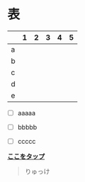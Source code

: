 # 表
| |1|2|3|4|5|
-|-|-|-|-|-
|a| | | | | |
|b| | | | | |
|c| | | | | |
|d| | | | | |
|e| | | | | |

- [ ] aaaaa
- [ ] bbbbb
- [ ] ccccc


[**ここをタップ**](https://www.google.com/?gws_rd=ssl&safe=active)

>りゅっけ
